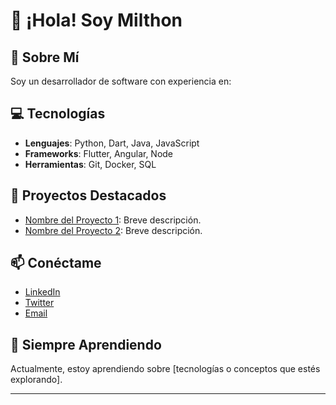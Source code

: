 # 👋 ¡Hola! Soy Milthon

## 🌟 Sobre Mí
Soy un desarrollador de software con experiencia en:

## 💻 Tecnologías
- **Lenguajes**: Python, Dart, Java, JavaScript
- **Frameworks**: Flutter, Angular, Node
- **Herramientas**: Git, Docker, SQL

## 🚀 Proyectos Destacados
- [Nombre del Proyecto 1](enlace-del-proyecto): Breve descripción.
- [Nombre del Proyecto 2](enlace-del-proyecto): Breve descripción.

## 📫 Conéctame
- [LinkedIn](tu-linkedin)
- [Twitter](tu-twitter)
- [Email](mailto:tu.email@ejemplo.com)

## 🌱 Siempre Aprendiendo
Actualmente, estoy aprendiendo sobre [tecnologías o conceptos que estés explorando].

---
